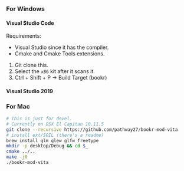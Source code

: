 ### For Windows

#### Visual Studio Code

Requirements:
 - Visual Studio since it has the compiler.
 - Cmake and Cmake Tools extensions.

1. Git clone this.
2. Select the `x86` kit after it scans it.
3. Ctrl + Shift + P -> Build Target (bookr)

#### Visual Studio 2019

### For Mac

```sh
# This is just for devel.
# Currently on OSX El Capitan 10.11.5
git clone --recursive https://github.com/pathway27/bookr-mod-vita
# install ext/SOIL (there's a readme)
brew install glm glew glfw freetype
mkdir -p desktop/Debug && cd $_
cmake ../..
make -j8
./bookr-mod-vita
```

